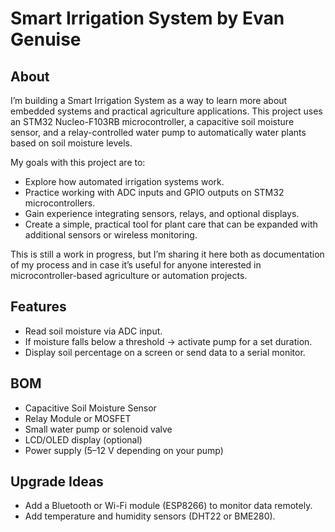 # Smart Irrigation System by Evan Genuise
## About
I’m building a Smart Irrigation System as a way to learn more about embedded systems and practical agriculture applications. This project uses an STM32 Nucleo-F103RB microcontroller, a capacitive soil moisture sensor, and a relay-controlled water pump to automatically water plants based on soil moisture levels.

My goals with this project are to:
- Explore how automated irrigation systems work.
- Practice working with ADC inputs and GPIO outputs on STM32 microcontrollers.
- Gain experience integrating sensors, relays, and optional displays.
- Create a simple, practical tool for plant care that can be expanded with additional sensors or wireless monitoring.

This is still a work in progress, but I’m sharing it here both as documentation of my process and in case it’s useful for anyone interested in microcontroller-based agriculture or automation projects.

## Features
- Read soil moisture via ADC input.
- If moisture falls below a threshold → activate pump for a set duration.
- Display soil percentage on a screen or send data to a serial monitor.

## BOM
- Capacitive Soil Moisture Sensor
- Relay Module or MOSFET
- Small water pump or solenoid valve
- LCD/OLED display (optional)
- Power supply (5–12 V depending on your pump)

## Upgrade Ideas
- Add a Bluetooth or Wi-Fi module (ESP8266) to monitor data remotely.
- Add temperature and humidity sensors (DHT22 or BME280).